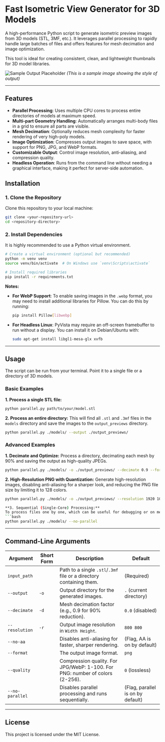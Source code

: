 # Fast Isometric View Generator for 3D Models

A high-performance Python script to generate isometric preview images from 3D models (STL, 3MF, etc.). It leverages parallel processing to rapidly handle large batches of files and offers features for mesh decimation and image optimization.

This tool is ideal for creating consistent, clean, and lightweight thumbnails for 3D model libraries.

![Sample Output Placeholder](https://i.imgur.com/7b7Jg8p.png)
*(This is a sample image showing the style of output)*

---

## Features

-   **Parallel Processing**: Uses multiple CPU cores to process entire directories of models at maximum speed.
-   **Multi-part Geometry Handling**: Automatically arranges multi-body files in a grid to ensure all parts are visible.
-   **Mesh Decimation**: Optionally reduces mesh complexity for faster rendering of very high-poly models.
-   **Image Optimization**: Compresses output images to save space, with support for PNG, JPG, and WebP formats.
-   **Customizable Output**: Control image resolution, anti-aliasing, and compression quality.
-   **Headless Operation**: Runs from the command line without needing a graphical interface, making it perfect for server-side automation.

## Installation

### 1. Clone the Repository
Clone this repository to your local machine:
```bash
git clone <your-repository-url>
cd <repository-directory>
```

### 2. Install Dependencies
It is highly recommended to use a Python virtual environment.

```bash
# Create a virtual environment (optional but recommended)
python -m venv venv
source venv/bin/activate  # On Windows use `venv\Scripts\activate`

# Install required libraries
pip install -r requirements.txt
```

**Notes:**
-   **For WebP Support**: To enable saving images in the `.webp` format, you may need to install additional libraries for Pillow. You can do this by running:
    ```bash
    pip install Pillow[libwebp]
    ```
-   **For Headless Linux**: PyVista may require an off-screen framebuffer to run without a display. You can install it on Debian/Ubuntu with:
    ```bash
    sudo apt-get install libgl1-mesa-glx xvfb
    ```

---

## Usage

The script can be run from your terminal. Point it to a single file or a directory of 3D models.

### Basic Examples

**1. Process a single STL file:**
```bash
python parallel.py path/to/your/model.stl
```

**2. Process an entire directory:**
This will find all `.stl` and `.3mf` files in the `models` directory and save the images to the `output_previews` directory.
```bash
python parallel.py ./models/ --output ./output_previews/
```

### Advanced Examples

**1. Decimate and Optimize:**
Process a directory, decimating each mesh by 90% and saving the output as high-quality JPEGs.
```bash
python parallel.py ./models/ -o ./output_previews/ --decimate 0.9 --format jpg --quality 85
```

**2. High-Resolution PNG with Quantization:**
Generate high-resolution images, disabling anti-aliasing for a sharper look, and reducing the PNG file size by limiting it to 128 colors.
```bash
python parallel.py ./models/ -o ./output_previews/ --resolution 1920 1080 --no-aa --format png --quality 128```

**3. Sequential (Single-Core) Processing:**
To process files one by one, which can be useful for debugging or on memory-constrained systems, use the `--no-parallel` flag.
```bash
python parallel.py ./models/ --no-parallel
```

---

## Command-Line Arguments

| Argument | Short Form | Description | Default |
|---|---|---|---|
| `input_path` | | Path to a single `.stl`/`.3mf` file or a directory containing them. | (Required) |
| `--output` | `-o` | Output directory for the generated images. | `.` (current directory) |
| `--decimate` | `-d` | Mesh decimation factor (e.g., 0.9 for 90% reduction). | `0.0` (disabled) |
| `--resolution`| `-r` | Output image resolution in `Width Height`. | `800 800` |
| `--no-aa` | | Disables anti-aliasing for faster, sharper rendering. | (Flag, AA is on by default) |
| `--format` | | The output image format. | `png` |
| `--quality` | | Compression quality. For JPG/WebP: 1-100. For PNG: number of colors (2-256). | `0` (lossless) |
| `--no-parallel`| | Disables parallel processing and runs sequentially. | (Flag, parallel is on by default) |

---

## License

This project is licensed under the MIT License.
